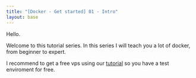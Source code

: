 ```yaml
---
title: "[Docker - Get started] 01 - Intro"
layout: base
---
```

Hello.

Welcome to this tutorial series.
In this series I will teach you a lot of docker, from beginner to expert.

I recommend to get a free vps using our [tutorial](/free-vps) so you have a test enviroment for free.
